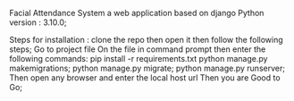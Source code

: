 Facial Attendance System a web application based on django 
Python version : 3.10.0;


Steps for installation :
clone the repo then open it then follow the following steps;
Go to project file
On the file in command prompt then enter the following commands:
pip install -r requirements.txt
python manage.py makemigrations;
python manage.py migrate;
python manage.py runserver;
Then open any browser and enter the local host url
Then you are Good to Go;

